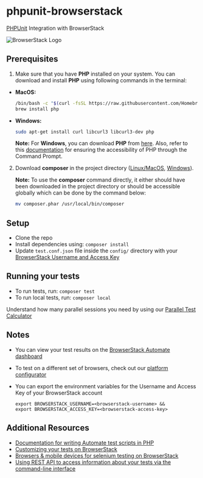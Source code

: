 # phpunit-browserstack

[PHPUnit](https://github.com/sebastianbergmann/phpunit) Integration with BrowserStack

![BrowserStack Logo](https://d98b8t1nnulk5.cloudfront.net/production/images/layout/logo-header.png?1469004780)

## Prerequisites

1. Make sure that you have **PHP** installed on your system. You can download and install **PHP** using following commands in the terminal:

  * **MacOS:**
    ```bash
    /bin/bash -c "$(curl -fsSL https://raw.githubusercontent.com/Homebrew/install/HEAD/install.sh)"
    brew install php
    ```
  * **Windows:** 
    ```bash
    sudo apt-get install curl libcurl3 libcurl3-dev php
    ```
    **Note:** For **Windows**, you can download **PHP** from [here](http://windows.php.net/download/). Also, refer to this [documentation](http://php.net/manual/en/install.windows.php) for ensuring the accessibility of PHP through the Command Prompt.

2. Download **composer** in the project directory ([Linux/MacOS](https://getcomposer.org/download/), [Windows](https://getcomposer.org/doc/00-intro.md#installation-windows)).

    **Note:** To use the **composer** command directly, it either should have been downloaded in the project directory or should be accessible globally which can be done by the command below:
    ```bash
    mv composer.phar /usr/local/bin/composer
    ```

## Setup
* Clone the repo
* Install dependencies using:  `composer install`
* Update `test.conf.json` file inside the `config/` directory with your [BrowserStack Username and Access Key](https://www.browserstack.com/accounts/settings)

## Running your tests
* To run tests, run: `composer test`
* To run local tests, run: `composer local`

 Understand how many parallel sessions you need by using our [Parallel Test Calculator](https://www.browserstack.com/automate/parallel-calculator?ref=github)

## Notes
* You can view your test results on the [BrowserStack Automate dashboard](https://www.browserstack.com/automate)
* To test on a different set of browsers, check out our [platform configurator](https://www.browserstack.com/automate/php#setting-os-and-browser)
* You can export the environment variables for the Username and Access Key of your BrowserStack account
  
  ```
  export BROWSERSTACK_USERNAME=<browserstack-username> &&
  export BROWSERSTACK_ACCESS_KEY=<browserstack-access-key>
  ```
  
## Additional Resources
* [Documentation for writing Automate test scripts in PHP](https://www.browserstack.com/automate/php)
* [Customizing your tests on BrowserStack](https://www.browserstack.com/automate/capabilities)
* [Browsers & mobile devices for selenium testing on BrowserStack](https://www.browserstack.com/list-of-browsers-and-platforms?product=automate)
* [Using REST API to access information about your tests via the command-line interface](https://www.browserstack.com/automate/rest-api)
